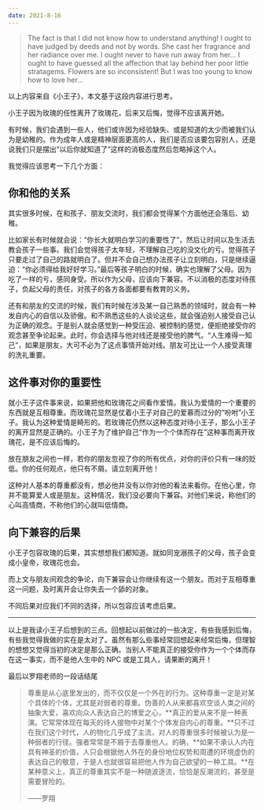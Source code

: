 ```yaml
---
date: 2021-8-16
---
```




> The fact is that I did not know how to understand anything! I ought to have judged by deeds and not by words. She cast her fragrance and her radiance over me. I ought never to have run away from her... I ought to have guessed all the affection that lay behind her poor little stratagems. Flowers are so inconsistent! But I was too young to know how to love her...

以上内容来自《小王子》，本文基于这段内容进行思考。

小王子因为玫瑰的任性离开了玫瑰花，后来又后悔，觉得不应该离开她。

有时候，我们会遇到一些人，他们或许因为经验缺失、或是知道的太少而被我们认为是幼稚的。作为成年人或是精神层面更高的人，我们是否应该要包容别人，还是说我们只是摆出“以后你就知道了”这样的消极态度然后忽略掉这个人。

我觉得应该思考一下几个方面：

## 你和他的关系

其实很多时候，在和孩子、朋友交流时，我们都会觉得某个方面他还会落后、幼稚。

比如家长有时候就会说：“你长大就明白学习的重要性了”，然后让时间以及生活去教会孩子一些事。我们会觉得孩子太年轻，不理解自己吃的没文化的亏。觉得孩子只要走过了自己的路就明白了。但并不会自己想办法孩子让立刻明白，只是继续逼迫：“你必须得给我好好学习。”最后等孩子明白的时候，确实也理解了父母。因为吃了一样的亏，感同身受。所以作为父母，应该向下兼容。不以消极的态度对待孩子，负起父母的责任，对孩子的各方各面都要有教育的义务。

还有和朋友的交流的时候，我们有时候在涉及某一自己熟悉的领域时，就会有一种发自内心的自信以及骄傲。和不熟悉这些的人谈论这些，就会强迫别人接受自己认为正确的观念。于是别人就会感觉到一种受压迫、被控制的感觉，便拒绝接受你的观念甚至争论起来。此时，你会选择与他对线还是接受他的脾气。“人生难得一知己”，如果是朋友，大可不必为了这点事情开始对线。朋友可比让一个人接受真理的洗礼重要。

## 这件事对你的重要性

就小王子这件事来说，如果把他和玫瑰花之间看作爱情。我认为爱情的一个重要的东西就是互相尊重。而玫瑰花显然是仗着小王子对自己的爱慕而过分的“吩咐”小王子。我认为这种爱情是畸形的。若玫瑰花仍然以这种态度对待小王子，那么小王子的离开显然是正确的。小王子为了维护自己“作为一个个体而存在”这种事而离开玫瑰花，是不应该后悔的。

放在朋友之间也一样，若你的朋友忽视了你的所有优点，对你的评价只有一味的贬低。你的任何观点，他只有不屑。请立刻离开他！

这种对人基本的尊重都没有，想必他并没有以你对他的看法来看你。在他心里，你并不能算爱人或是朋友。这种情况，我们没必要向下兼容。对他们来说，称他们的心叫高情商，不称他们的心就叫低情商。

## 向下兼容的后果

小王子包容玫瑰的后果，其实想想我们都知道。就如同宠溺孩子的父母，孩子会变成小皇帝，玫瑰花也会。

而上文与朋友间观念的争论，向下兼容会让你继续有这一个朋友。而对于互相尊重这一问题，及时离开会让你失去一个舔的对象。

不同后果对应我们不同的选择，所以包容应该考虑后果。

------

以上是我读小王子后想到的三点。回想起以前做过的一些决定，有些我感到后悔，有些我觉得我做的实在是太对了。虽然有那么些事经常回想起来经常后悔，但理智的想想又觉得当初的决定是那么正确。当别人不能真正的接受你作为一个个体而存在这一事实，而不是他人生中的 NPC 或是工具人，请果断的离开！

最后以罗翔老师的一段话结尾

> 尊重是从心底里发出的，而不仅仅是一个外在的行为。这种尊重一定是对某个具体的个体，尤其是对弱者的尊重。伪善的人从来都喜欢空谈人类之间的抽象大爱，喜欢向众人表达自己的博爱之心，**真正的爱从来不是一种表演。它常常体现在每天的待人接物中对某个个体发自内心的尊重。**只不过在我们这个时代，人的物化几乎成了主流，对人的尊重很多时候被认为是一种弱者的行径。强者常常是不屑于去尊重他人。的确，**如果不承认人内在具有神圣的价值，人只会根据他人外在的身份地位权势和周遭的环境虚伪的表达自己的敬意，于是人也就很容易把他人作为自己欲望的一种工具。**在某种意义上，真正的尊重其实不是一种随波逐流，恰恰是反潮流的，甚至是需要冒险的。
>
> ——罗翔

